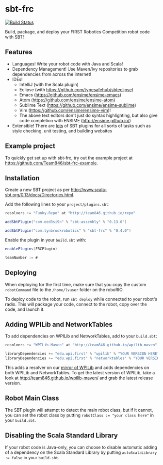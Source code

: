 # sbt-frc
[![Build Status](https://travis-ci.org/Team846/sbt-frc.svg?branch=master)](https://travis-ci.org/Team846/sbt-frc)

Build, package, and deploy your FIRST Robotics Competition robot code with [SBT](http://www.scala-sbt.org/)!

## Features
+ Languages! Write your robot code with Java and Scala!
+ Dependency Management! Use Maven/Ivy repositories to grab dependencies from across the internet!
+ IDEs!
  + IntelliJ (with the Scala plugin)
  + Eclipse (with https://github.com/typesafehub/sbteclipse)
  + Emacs (https://github.com/ensime/ensime-emacs)
  + Atom (https://github.com/ensime/ensime-atom)
  + Sublime Text (https://github.com/ensime/ensime-sublime)
  + Vim (https://github.com/ensime/ensime-vim)!
  + The above text editors don't just do syntax highlighting, but also give code completion with ENSIME (http://ensime.github.io/)
+ Extensible! There are [lots](https://github.com/sbt) of SBT plugins for all sorts of tasks such as style checking, unit testing, and building websites

## Example project
To quickly get set up with sbt-frc, try out the example project at https://github.com/Team846/sbt-frc-example.

## Installation
Create a new SBT project as per http://www.scala-sbt.org/0.13/docs/Directories.html.

Add the following lines to your `project/plugins.sbt`:
```scala
resolvers += "Funky-Repo" at "http://team846.github.io/repo"

addSbtPlugin("com.eed3si9n" % "sbt-assembly" % "0.13.0")

addSbtPlugin("com.lynbrookrobotics" % "sbt-frc" % "0.4.0")
```

Enable the plugin in your `build.sbt` with:
```scala
enablePlugins(FRCPlugin)

teamNumber := #
```

## Deploying
When deploying for the first time, make sure that you copy the custom `robotCommand` file to the `/home/lvuser` folder on the roboRIO.

To deploy code to the robot, run `sbt deploy` while connected to your robot's radio. This will package your code, connect to the robot, copy over the code, and launch it.

## Adding WPILib and NetworkTables
To add dependencies on WPILib and NetworkTables, add to your `build.sbt`:
```scala
resolvers += "WPILib-Maven" at "http://team846.github.io/wpilib-maven"

libraryDependencies += "edu.wpi.first" % "wpilib" % "YOUR VERSION HERE"
libraryDependencies += "edu.wpi.first" % "networktables" % "YOUR VERSION HERE"
```

This adds a resolver on our [mirror of WPILib](https://github.com/Team846/wpilib-maven) and adds dependencies on both WPILib and NetworkTables. To get the latest version of WPILib, take a look at http://team846.github.io/wpilib-maven/ and grab the latest release version.

## Robot Main Class
The SBT plugin will attempt to detect the main robot class, but if it cannot, you can set the robot class by putting `robotClass := "your class here"` in your `build.sbt`.

## Disabling the Scala Standard Library
If your robot code is Java-only, you can choose to disable automatic adding of a dependency on the Scala Standard Library by putting `autoScalaLibrary := false` in your `build.sbt`.

